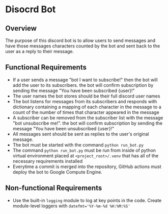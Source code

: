 # Disocrd Bot

## Overview

The purpose of this discord bot is to allow users to send messages and have those messages characters counted by the bot and sent back to the user as a reply to their message.

## Functional Requirements

- If a user sends a message "bot I want to subscribe!" then the bot will add the user to its subscribers. the bot will confirm subscription by sending the message "You have been subscribed {user}!"
- The user names the bot stores should be their full discord user names
- The bot listens for messages from its subscribers and responds with dictionary containing a mapping of each character in the message to a count of the number of times that character appeared in the message
- A subscriber can be removed from the subscriber list with the message "bot unsubscribe me!". the bot will confirm subscription by sending the message "You have been unsubscribed {user}!"
- All messages sent should be sent as replies to the user's original message.
- The bot must be started with the command `python run_bot.py`
- The command `python run_bot.py` must be run from inside of python virtual environment placed at `<project_root>/.venv` that has all of the necessary requirements installed
- Everytime a commit is merged into the repository, GitHub actions must deploy the bot to Google Compute Engine.

## Non-functional Requirements

- Use the built-in `logging` module to log at key points in the code. Create module-level loggers with `datefmt='%Y-%m-%d %H:%M:%S'`